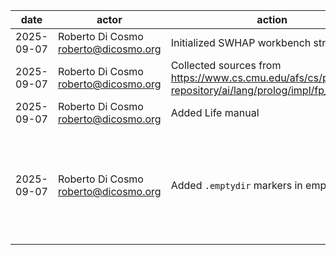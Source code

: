 | date       | actor                                  | action                                | rationale  | artifacts |
|------------|----------------------------------------|---------------------------------------|------------|-----------|
| 2025-09-07 | Roberto Di Cosmo <roberto@dicosmo.org> | Initialized SWHAP workbench structure | Start SWHAP| metadata/*|
| 2025-09-07 | Roberto Di Cosmo <roberto@dicosmo.org> | Collected sources from https://www.cs.cmu.edu/afs/cs/project/ai-repository/ai/lang/prolog/impl/fp_lp/life/ | Start SWHAP| raw_materials/*|
| 2025-09-07 | Roberto Di Cosmo <roberto@dicosmo.org> | Added Life manual | Start SWHAP| additional_materials/*|
| 2025-09-07 | Roberto Di Cosmo <roberto@dicosmo.org> | Added `.emptydir` markers in empty dirs| Git does not preserve empty directories, markers used to retain structure | source_code/*/.emptydir |
